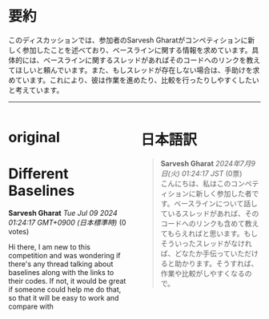# 要約 
このディスカッションでは、参加者のSarvesh Gharatがコンペティションに新しく参加したことを述べており、ベースラインに関する情報を求めています。具体的には、ベースラインに関するスレッドがあればそのコードへのリンクを教えてほしいと頼んでいます。また、もしスレッドが存在しない場合は、手助けを求めています。これにより、彼は作業を進めたり、比較を行ったりしやすくしたいと考えています。

---


<style>
.column-left{
  float: left;
  width: 47.5%;
  text-align: left;
}
.column-right{
  float: right;
  width: 47.5%;
  text-align: left;
}
.column-one{
  float: left;
  width: 100%;
  text-align: left;
}
</style>


<div class="column-left">

# original

# Different Baselines

**Sarvesh Gharat** *Tue Jul 09 2024 01:24:17 GMT+0900 (日本標準時)* (0 votes)

Hi there, I am new to this competition and was wondering if there's any thread talking about baselines along with the links to their codes. If not, it would be great if someone could help me do that, so that it will be easy to work and compare with





</div>
<div class="column-right">

# 日本語訳

> **Sarvesh Gharat** *2024年7月9日(火) 01:24:17 JST* (0票)  
> こんにちは、私はこのコンペティションに新しく参加した者です。ベースラインについて話しているスレッドがあれば、そのコードへのリンクも含めて教えてもらえればと思います。もしそういったスレッドがなければ、どなたか手伝っていただけると助かります。そうすれば、作業や比較がしやすくなるので。


</div>